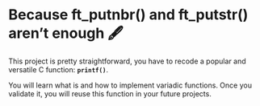 # Because ft_putnbr() and ft_putstr() aren’t enough 🖋 

This project is pretty straightforward, you have to recode a popular and versatile C function: **``printf()``**.

You will learn what is and how to implement variadic functions. Once you validate it, you will reuse this function in your future projects.
